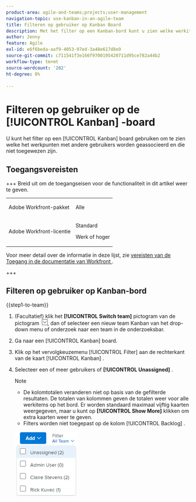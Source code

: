 ```yaml
---
product-area: agile-and-teams;projects;user-management
navigation-topic: use-kanban-in-an-agile-team
title: Filteren op gebruiker op Kanban Board
description: Met het filter op een Kanban-bord kunt u zien welke werkitems aan andere gebruikers zijn gekoppeld en welke niet zijn toegewezen.
author: Jenny
feature: Agile
exl-id: e6f6beda-aaf9-4053-97ed-3a48e617d8e9
source-git-commit: c711541f3e166f9700195420711d95ce782a44b2
workflow-type: tm+mt
source-wordcount: '202'
ht-degree: 0%

---
```


# Filteren op gebruiker op de [!UICONTROL Kanban] -board

U kunt het filter op een [!UICONTROL Kanban] board gebruiken om te zien welke het werkpunten met andere gebruikers worden geassocieerd en die niet toegewezen zijn.

## Toegangsvereisten

+++ Breid uit om de toegangseisen voor de functionaliteit in dit artikel weer te geven.

<table style="table-layout:auto"> 
 <col> 
 </col> 
 <col> 
 </col> 
 <tbody> 
  <tr> 
   <td role="rowheader">Adobe Workfront-pakket</td> 
   <td> <p>Alle</p> </td> 
  </tr> 
  <tr> 
   <td role="rowheader">Adobe Workfront-licentie</td> 
   <td> <p>Standard</p> 
   <p>Werk of hoger</p> </td> 
  </tr>
 </tbody> 
</table>

Voor meer detail over de informatie in deze lijst, zie [ vereisten van de Toegang in de documentatie van Workfront ](/help/quicksilver/administration-and-setup/add-users/access-levels-and-object-permissions/access-level-requirements-in-documentation.md).

+++

## Filteren op gebruiker op Kanban-bord

{{step1-to-team}}

1. (Facultatief) klik het **[!UICONTROL Switch team]** pictogram van de pictogram ![ Schakelaar teampictogram ](assets/switch-team-icon.png), dan of selecteer een nieuw team Kanban van het drop-down menu of onderzoek naar een team in de onderzoeksbar.

1. Ga naar een [!UICONTROL Kanban] board.
1. Klik op het vervolgkeuzemenu [!UICONTROL Filter] aan de rechterkant van de kaart [!UICONTROL Kanban] .
1. Selecteer een of meer gebruikers of **[!UICONTROL Unassigned]** .

   >[!NOTE]
   >
   >* De kolomtotalen veranderen niet op basis van de gefilterde resultaten. De totalen van kolommen geven de totalen weer voor alle werkitems op het bord. Er worden standaard maximaal vijftig kaarten weergegeven, maar u kunt op **[!UICONTROL Show More]** klikken om extra kaarten weer te geven.
   >* Filters worden niet toegepast op de kolom [!UICONTROL Backlog] .


   ![ Filter door gebruiker ](assets/filter-by-user-agile-nwe.png)
